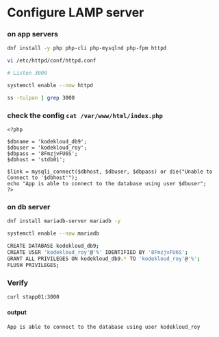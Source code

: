 # Configure LAMP server


### on app servers
```bash
dnf install -y php php-cli php-mysqlnd php-fpm httpd

vi /etc/httpd/conf/httpd.conf

# Listen 3000

systemctl enable --now httpd

ss -tulpan | grep 3000

```

### check the config `cat /var/www/html/index.php`
```
<?php

$dbname = 'kodekloud_db9';
$dbuser = 'kodekloud_roy';
$dbpass = '8FmzjvFU6S';
$dbhost = 'stdb01';

$link = mysqli_connect($dbhost, $dbuser, $dbpass) or die("Unable to Connect to '$dbhost'");
echo "App is able to connect to the database using user $dbuser";
?>
```

### on db server
```bash
dnf install mariadb-server mariadb -y

systemctl enable --now mariadb

CREATE DATABASE kodekloud_db9;
CREATE USER 'kodekloud_roy'@'%' IDENTIFIED BY '8FmzjvFU6S';
GRANT ALL PRIVILEGES ON kodekloud_db9.* TO 'kodekloud_roy'@'%';
FLUSH PRIVILEGES;
```

### Verify
```bash
curl stapp01:3000
```
#### output
```
App is able to connect to the database using user kodekloud_roy
```
